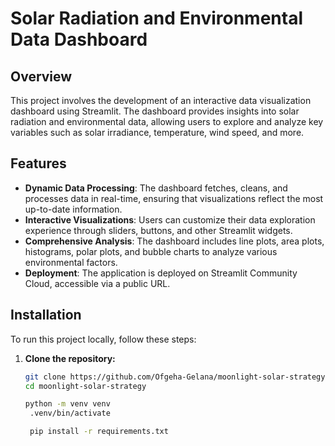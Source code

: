 # **Solar Radiation and Environmental Data Dashboard**

## **Overview**

This project involves the development of an interactive data visualization dashboard using Streamlit. The dashboard provides insights into solar radiation and environmental data, allowing users to explore and analyze key variables such as solar irradiance, temperature, wind speed, and more.

## **Features**

- **Dynamic Data Processing**: The dashboard fetches, cleans, and processes data in real-time, ensuring that visualizations reflect the most up-to-date information.
- **Interactive Visualizations**: Users can customize their data exploration experience through sliders, buttons, and other Streamlit widgets.
- **Comprehensive Analysis**: The dashboard includes line plots, area plots, histograms, polar plots, and bubble charts to analyze various environmental factors.
- **Deployment**: The application is deployed on Streamlit Community Cloud, accessible via a public URL.

## **Installation**

To run this project locally, follow these steps:

1. **Clone the repository:**

   ```bash
   git clone https://github.com/Ofgeha-Gelana/moonlight-solar-strategy
   cd moonlight-solar-strategy

   python -m venv venv
    .venv/bin/activate 

    pip install -r requirements.txt
